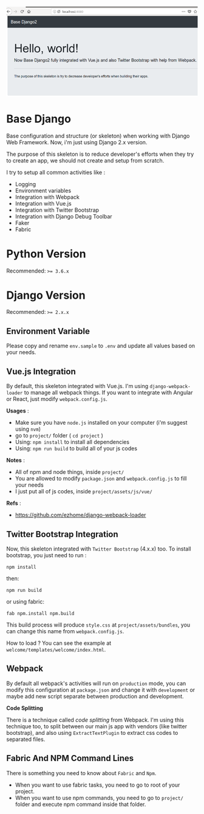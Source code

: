 ![Screenshot](screenshot.png)

# Base Django
Base configuration and structure (or skeleton) when working with Django Web Framework.  Now,
i'm just using Django 2.x version.

The purpose of this skeleton is to reduce developer's efforts when they try to create an app,
we should not create and setup from scratch.

I try to setup all common activities like :

- Logging
- Environment variables
- Integration with Webpack
- Integration with Vue.js
- Integration with Twitter Bootstrap
- Integration with Django Debug Toolbar
- Faker
- Fabric

# Python Version

Recommended: `>= 3.6.x`

# Django Version

Recommended: `>= 2.x.x`

## Environment Variable

Please copy and rename `env.sample` to `.env` and update all values based
on your needs.

## Vue.js Integration

By default, this skeleton integrated with Vue.js.  I'm using `django-webpack-loader`
to manage all webpack things.  If you want to integrate with Angular or React, just
modify `webpack.config.js`.

**Usages** :

- Make sure you have `node.js` installed on your computer (i'm suggest using `nvm`)
- go to `project/` folder ( `cd project` )
- Using: `npm install` to install all dependencies
- Using: `npm run build` to build all of your js codes

**Notes** :

- All of npm and node things, inside `project/`
- You are allowed to modify `package.json` and `webpack.config.js` to fill your needs
- I just put all of js codes, inside `project/assets/js/vue/`

**Refs** :

- https://github.com/ezhome/django-webpack-loader

## Twitter Bootstrap Integration

Now, this skeleton integrated with `Twitter Bootstrap` (4.x.x) too.  To install bootstrap,
you just need to run :

```
npm install
```

then:

```
npm run build
```

or using fabric:

```
fab npm.install npm.build
```

This build process will produce `style.css` at `project/assets/bundles`, you can change this
name from `webpack.config.js`.

How to load ? You can see the example at `welcome/templates/welcome/index.html`.

## Webpack

By default all webpack's activities will run on `production` mode, you can modify this configuration at `package.json`
and change it with `development` or maybe add new script separate between production and development.

**Code Splitting**

There is a technique called _code splitting_ from Webpack.  I'm using this technique too, to split
between our main js app with vendors (like twitter bootstrap), and also using `ExtractTextPlugin`
to extract css codes to separated files.

## Fabric And NPM Command Lines

There is something you need to know about `Fabric` and `Npm`.

- When you want to use fabric tasks, you need to go to root of your project.
- When you want to use npm commands, you need to go to `project/` folder and execute npm command
inside that folder.
